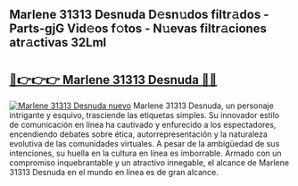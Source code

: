 ## Marlene 31313 Desnuda D𝚎sn𝚞dos filtr𝚊dos - Parts-gjG Vid𝚎os f𝚘tos - N𝚞evas filtr𝚊ciones atr𝚊ctivas 32Lml

# <h2><a href="http://mb7nan.tromn.icu/?c=Marlene+31313+Desnuda">🔗👉👉👉 Marlene 31313 Desnuda 🔗🔗</a></h2>

[![Marlene 31313 Desnuda nuevo](https://i.imgur.com/pEAQMta.gif)](http://mb7nan.tromn.icu/?c=Marlene+31313+Desnuda)
Marlene 31313 Desnuda, un personaje intrigante y esquivo, trasciende las etiquetas simples. Su innovador estilo de comunicación en línea ha cautivado y enfurecido a los espectadores, encendiendo debates sobre ética, autorrepresentación y la naturaleza evolutiva de las comunidades virtuales. A pesar de la ambigüedad de sus intenciones, su huella en la cultura en línea es imborrable. Armado con un compromiso inquebrantable y un atractivo innegable, el alcance de Marlene 31313 Desnuda en el mundo en línea es de gran alcance.
